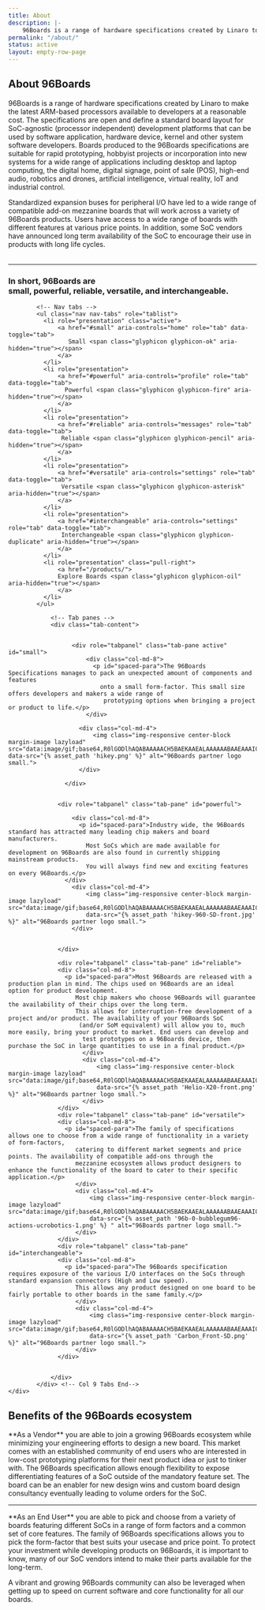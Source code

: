 ```yaml
---
title: About
description: |-
    96Boards is a range of hardware specifications created by Linaro to make the latest ARM-based processors available to developers at a reasonable cost.
permalink: "/about/"
status: active
layout: empty-row-page
---
```

<div class="container content-container">
<div class="row">
<div class="col-md-10 col-lg-10 col-sm-12 col-xs-12" markdown="1">
<h2>About 96Boards</h2>
96Boards is a range of hardware specifications created by Linaro to make the latest ARM-based processors available to developers at a reasonable cost. The specifications are open and define a standard board layout for SoC-agnostic (processor independent)  development platforms that can be used by software application, hardware device, kernel and other system software developers. Boards produced to the 96Boards specifications are suitable for rapid prototyping, hobbyist projects or incorporation into new systems for a wide range of applications including desktop and laptop computing, the digital home, digital signage, point of sale (POS), high-end audio, robotics and drones, artificial intelligence, virtual reality, IoT and industrial control.

Standardized expansion buses for peripheral I/O have led to a wide range of compatible add-on mezzanine boards  that will work across a variety of 96Boards products. Users have access to a wide range of boards with different features at various price points. In addition, some SoC vendors have announced long term availability of the SoC to encourage their use in products with long life cycles.
</div>
<div class="col-md-2 col-sm-12 col-xs-12 partners-panel">
  <div class="col-md-12 col-lg-12 col-sm-3 col-xs-6 fade-in-one">
    <a href="/products/mezzanine/">
        <img class="lazyload img-responsive center-block" src="data:image/gif;base64,R0lGODlhAQABAAAAACH5BAEKAAEALAAAAAABAAEAAAICTAEAOw=="
        data-src="{% asset_path '96Boards-Logo_Partner-small.png' %}" alt="96Boards partner logo small.">
    </a>
  </div>
  <div class="col-md-12 col-sm-3 col-xs-6 fade-in-two">
    <a href="/products/ce/">
        <img class="lazyload img-responsive center-block" src="data:image/gif;base64,R0lGODlhAQABAAAAACH5BAEKAAEALAAAAAABAAEAAAICTAEAOw=="
        data-src="{% asset_path '96Boards-Logo_Consumer-small.png' %}" alt="96Boards partner consumer logo.">
    </a>
  </div>
  <div class="col-md-12 col-sm-3 col-xs-6  fade-in-three">
    <a href="/products/ee/">
        <img class="lazyload img-responsive center-block" src="data:image/gif;base64,R0lGODlhAQABAAAAACH5BAEKAAEALAAAAAABAAEAAAICTAEAOw=="
        data-src="{% asset_path '96Boards-Logo_Enterprise-small.png' %}" alt="96Boards partner enterprise logo.">
    </a>
  </div>
  <div class="col-md-12 col-sm-3 col-xs-6  fade-in-four">
    <a href="/products/ie/">
    <img class="lazyload img-responsive center-block" src="data:image/gif;base64,R0lGODlhAQABAAAAACH5BAEKAAEALAAAAAABAAEAAAICTAEAOw=="
    data-src="{% asset_path '96Boards-Logo_IoT-small.png' %}" alt="96Boards partner IoT lgoo.">
    </a>
  </div>
</div> <!-- Column md 2 END -->
<hr>
</div>
</div>

<div class="row alternate-row">
  <div class="container content-container">
            <h3 class="text-left">
              <span class="line info-tabs-line">In short, 96Boards are</span><br/>
              <span class="line info-tabs-line">small, powerful, reliable, versatile, and interchangeable.</span>
          </h3>
          <div class="row">

            <!-- Nav tabs -->
            <ul class="nav nav-tabs" role="tablist">
              <li role="presentation" class="active">
                  <a href="#small" aria-controls="home" role="tab" data-toggle="tab">
                     Small <span class="glyphicon glyphicon-ok" aria-hidden="true"></span>
                  </a>
              </li>
              <li role="presentation">
                  <a href="#powerful" aria-controls="profile" role="tab" data-toggle="tab">
                    Powerful <span class="glyphicon glyphicon-fire" aria-hidden="true"></span>
                  </a>
              </li>
              <li role="presentation">
                  <a href="#reliable" aria-controls="messages" role="tab" data-toggle="tab">
                   Reliable <span class="glyphicon glyphicon-pencil" aria-hidden="true"></span>
                  </a>
              </li>
              <li role="presentation">
                  <a href="#versatile" aria-controls="settings" role="tab" data-toggle="tab">
                   Versatile <span class="glyphicon glyphicon-asterisk" aria-hidden="true"></span>
                  </a>
              </li>
              <li role="presentation">
                  <a href="#interchangeable" aria-controls="settings" role="tab" data-toggle="tab">
                   Interchangeable <span class="glyphicon glyphicon-duplicate" aria-hidden="true"></span>
                  </a>
              </li>
              <li role="presentation" class="pull-right">
                  <a href="/products/">
                  Explore Boards <span class="glyphicon glyphicon-oil" aria-hidden="true"></span>
                  </a>
              </li>
            </ul>

                <!-- Tab panes -->
                <div class="tab-content">


                      <div role="tabpanel" class="tab-pane active" id="small">
                          <div class="col-md-8">  
                            <p id="spaced-para">The 96Boards Specifications manages to pack an unexpected amount of components and features
                              onto a small form-factor. This small size offers developers and makers a wide range of
                               prototyping options when bringing a project or product to life.</p>
                          </div>

                        <div class="col-md-4">
                            <img class="img-responsive center-block margin-image lazyload" src="data:image/gif;base64,R0lGODlhAQABAAAAACH5BAEKAAEALAAAAAABAAEAAAICTAEAOw==" data-src="{% asset_path 'hikey.png' %}" alt="96Boards partner logo small.">    
                        </div>

                    </div>


                  <div role="tabpanel" class="tab-pane" id="powerful">

                      <div class="col-md-8">  
                        <p id="spaced-para">Industry wide, the 96Boards standard has attracted many leading chip makers and board manufacturers.
                          Most SoCs which are made available for development on 96Boards are also found in currently shipping mainstream products.
                          You will always find new and exciting features on every 96Boards.</p>
                    </div>
                      <div class="col-md-4">
                          <img class="img-responsive center-block margin-image lazyload" src="data:image/gif;base64,R0lGODlhAQABAAAAACH5BAEKAAEALAAAAAABAAEAAAICTAEAOw=="
                          data-src="{% asset_path 'hikey-960-SD-front.jpg' %}" alt="96Boards partner logo small.">    
                      </div>


                  </div>

                  <div role="tabpanel" class="tab-pane" id="reliable">
                  <div class="col-md-8">  
                    <p id="spaced-para">Most 96Boards are released with a production plan in mind. The chips used on 96Boards are an ideal option for product development.
                       Most chip makers who choose 96Boards will guarantee the availability of their chips over the long term.
                       This allows for interruption-free development of a project and/or product. The availability of your 96Boards SoC
                        (and/or SoM equivalent) will allow you to, much more easily, bring your product to market. End users can develop and
                         test prototypes on a 96Boards device, then purchase the SoC in large quantities to use in a final product.</p>
                         </div>
                         <div class="col-md-4">
                             <img class="img-responsive center-block margin-image lazyload" src="data:image/gif;base64,R0lGODlhAQABAAAAACH5BAEKAAEALAAAAAABAAEAAAICTAEAOw=="  
                             data-src="{% asset_path 'Helio-X20-front.png' %}" alt="96Boards partner logo small.">    
                         </div>
                  </div>
                  <div role="tabpanel" class="tab-pane" id="versatile">
                  <div class="col-md-8">  
                    <p id="spaced-para">The family of specifications allows one to choose from a wide range of functionality in a variety of form-factors,
                       catering to different market segments and price points. The availability of compatible add-ons through the
                       mezzanine ecosystem allows product designers to enhance the functionality of the board to cater to their specific application.</p>
                       </div>
                       <div class="col-md-4">
                           <img class="img-responsive center-block margin-image lazyload" src="data:image/gif;base64,R0lGODlhAQABAAAAACH5BAEKAAEALAAAAAABAAEAAAICTAEAOw=="
                           data-src="{% asset_path '96b-0-bubblegum96-actions-ucrobotics-1.png' %} " alt="96Boards partner logo small.">    
                       </div>
                  </div>
                  <div role="tabpanel" class="tab-pane" id="interchangeable">
                  <div class="col-md-8">  
                    <p id="spaced-para">The 96Boards specification requires exposure of the various I/O interfaces on the SoCs through standard expansion connectors (High and Low speed).
                       This allows any product designed on one board to be fairly portable to other boards in the same family.</p>
                       </div>
                       <div class="col-md-4">
                           <img class="img-responsive center-block margin-image lazyload" src="data:image/gif;base64,R0lGODlhAQABAAAAACH5BAEKAAEALAAAAAABAAEAAAICTAEAOw=="
                           data-src="{% asset_path 'Carbon_Front-SD.png' %}" alt="96Boards partner logo small.">    
                       </div>
                  </div>


                </div>
            </div> <!-- Col 9 Tabs End-->
    </div>

</div>

<div class="container content-container"  markdown="1">
<h2 class="text-center">Benefits of the 96Boards ecosystem</h2>
<div class="row">
<div class="col-md-6 padded-para" markdown="1">
**As a Vendor** you are able to join a growing 96Boards ecosystem while minimizing your engineering efforts to design a new board. This market comes with an established community of end users who are interested in low-cost prototyping platforms for their next product idea or just to tinker with.
The 96Boards specification allows enough flexibility to expose differentiating features of a SoC outside of the mandatory feature set. The board can be an enabler for new design wins and custom board design consultancy eventually leading to volume orders for the SoC.
</div>
<div class="col-md-6">
<img class="img-responsive center-block margin-image lazyload" src="data:image/gif;base64,R0lGODlhAQABAAAAACH5BAEKAAEALAAAAAABAAEAAAICTAEAOw==" data-src="{% asset_path 'homepage-image-1.png' %}" alt="96Boards partner logo small.">    
</div>
</div>
<hr>
<div class="row">
<div class="col-md-6">
<img class="img-responsive center-block margin-image lazyload" src="data:image/gif;base64,R0lGODlhAQABAAAAACH5BAEKAAEALAAAAAABAAEAAAICTAEAOw==" data-src="{% asset_path 'homepage-image-2.png' %}" alt="96Boards partner logo small.">    
</div>
<div class="col-md-6 padded-para" markdown="1">
**As an End User** you are able to pick and choose from a variety of boards featuring different SoCs in a range of form factors and a common set of core features. The family of 96Boards specifications allows you to pick the form-factor that best suits your usecase and price point. To protect your investment while developing products on 96Boards, it is important to know, many of our SoC vendors intend to make their parts available for the long-term.

 A vibrant and growing 96Boards community can also be leveraged when getting up to speed on current software and core functionality for all our boards.
<!-- You can also tap into the 96Boards community to quickly get up to speed on using the software since a lot of the core functionality -->
</div>
</div>

</div>
